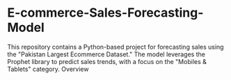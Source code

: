 # E-commerce-Sales-Forecasting-Model
This repository contains a Python-based project for forecasting sales using the "Pakistan Largest Ecommerce Dataset." The model leverages the Prophet library to predict sales trends, with a focus on the "Mobiles &amp; Tablets" category.  Overview
